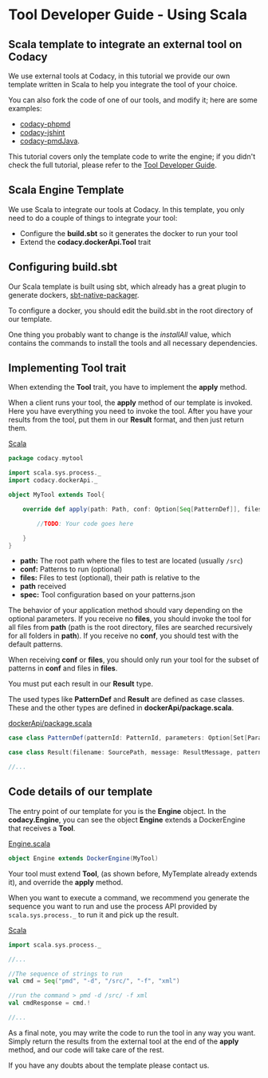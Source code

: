 # Tool Developer Guide - Using Scala

## Scala template to integrate an external tool on Codacy

We use external tools at Codacy, in this tutorial we provide our own template written in Scala to help you integrate the tool of your choice.

You can also fork the code of one of our tools, and modify it; here are some examples:

-   [codacy-phpmd](https://github.com/codacy/codacy-phpmd)
-   [codacy-jshint](https://github.com/codacy/codacy-jshint)
-   [codacy-pmdJava](https://github.com/codacy/codacy-pmdJava).

This tutorial covers only the template code to write the engine; if you didn't check the full tutorial, please refer to the [Tool Developer Guide](tool-developer-guide.md).

## Scala Engine Template

We use Scala to integrate our tools at Codacy. In this template, you only need to do a couple of things to integrate your tool:

-   Configure the **build.sbt** so it generates the docker to run your tool
-   Extend the **codacy.dockerApi.Tool** trait

## Configuring build.sbt

Our Scala template is built using sbt, which already has a great plugin to generate dockers, [sbt-native-packager](https://github.com/sbt/sbt-native-packager).

To configure a docker, you should edit the build.sbt in the root directory of our template.

One thing you probably want to change is the _installAll_ value, which contains the commands to install the tools and all necessary dependencies.

## Implementing Tool trait

When extending the **Tool** trait, you have to implement the **apply** method.

When a client runs your tool, the **apply** method of our template is invoked. Here you have everything you need to invoke the tool. After you have your results from the tool, put them in our **Result** format, and then just return them.

[Scala](https://docs.codacy.com/docs/tool-developer-guide-using-scala)

```scala
package codacy.mytool

import scala.sys.process._
import codacy.dockerApi._

object MyTool extends Tool{

    override def apply(path: Path, conf: Option[Seq[PatternDef]], files: Option[Set[Path]])(implicit spec: Spec): Try[Iterable[Result]] = {

        //TODO: Your code goes here

    }
}
```

-   **path:** The root path where the files to test are located (usually `/src`)
-   **conf:** Patterns to run (optional)
-   **files:** Files to test (optional), their path is relative to the
-   **path** received
-   **spec:** Tool configuration based on your patterns.json

The behavior of your application method should vary depending on the optional parameters. If you receive no **files**, you should invoke the tool for all files from **path** (path is the root directory, files are searched recursively for all folders in **path**). If you receive no **conf**, you should test with the default patterns.

When receiving **conf** or **files**, you should only run your tool for the subset of patterns in **conf** and files in **files**.

You must put each result in our **Result** type.

The used types like **PatternDef** and **Result** are defined as case classes. These and the other types are defined in **dockerApi/package.scala**.

[dockerApi/package.scala](https://docs.codacy.com/docs/tool-developer-guide-using-scala)

```scala
case class PatternDef(patternId: PatternId, parameters: Option[Set[ParameterDef]])

case class Result(filename: SourcePath, message: ResultMessage, patternId: PatternId, line: ResultLine)

//...
```

## Code details of our template

The entry point of our template for you is the **Engine** object. In the **codacy.Engine**, you can see the object **Engine** extends a DockerEngine that receives a **Tool**.

[Engine.scala](/hc/en-us/articles/207280379-Tool-Developer-Guide-Using-Scala)

```scala
object Engine extends DockerEngine(MyTool)
```

Your tool must extend **Tool**, (as shown before, MyTemplate already extends it), and override the **apply** method.

When you want to execute a command, we recommend you generate the sequence you want to run and use the process API provided by `scala.sys.process._` to run it and pick up the result.

[Scala](/hc/en-us/articles/207280379-Tool-Developer-Guide-Using-Scala)

```scala
import scala.sys.process._

//...

//The sequence of strings to run
val cmd = Seq("pmd", "-d", "/src/", "-f", "xml")

//run the command > pmd -d /src/ -f xml
val cmdResponse = cmd.!

//...
```

As a final note, you may write the code to run the tool in any way you want. Simply return the results from the external tool at the end of the **apply** method, and our code will take care of the rest.

If you have any doubts about the template please contact us.

